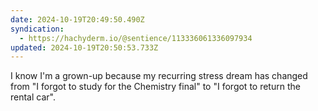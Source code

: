 ```yaml
---
date: 2024-10-19T20:49:50.490Z
syndication:
  - https://hachyderm.io/@sentience/113336061336097934
updated: 2024-10-19T20:50:53.733Z
---
```


I know I'm a grown-up because  my recurring stress dream has changed from "I forgot to study for the Chemistry final" to "I forgot to return the rental car".

